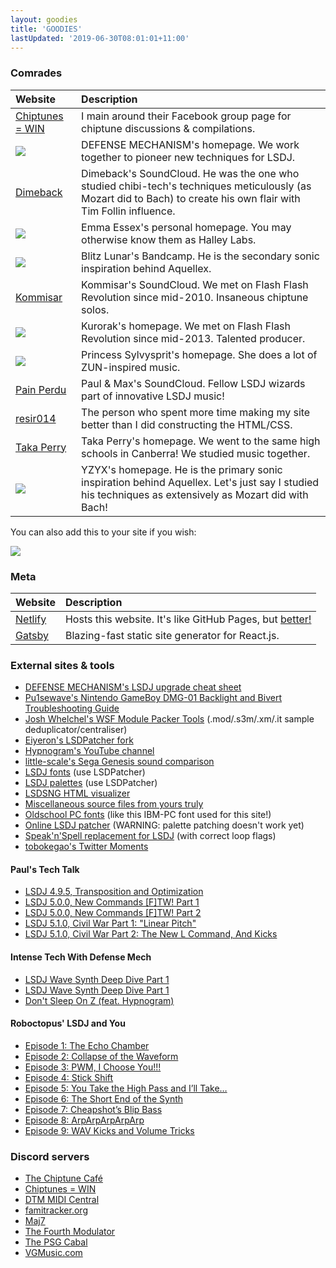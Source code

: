 ```yaml
---
layout: goodies
title: 'GOODIES'
lastUpdated: '2019-06-30T08:01:01+11:00'
---
```


### Comrades

| Website                                                                                                                     | Description                                                                                       |
| :-------------------------------------------------------------------------------------------------------------------------- | :------------------------------------------------------------------------------------------------ |
| <a href="https://chiptuneswin.com/" target="_blank" title="Chiptunes = WIN">Chiptunes = WIN</a>                             | I main around their Facebook group page for chiptune discussions & compilations.                  |
| <a href="https://defensemech.com/" target="_blank" title="DEFENSE MECHANISM"><img src="/img/defense.gif"></a>               | DEFENSE MECHANISM's homepage. We work together to pioneer new techniques for LSDJ.                |
| <a href="https://soundcloud.com/dj-dimeback" target="_blank" title="Dimeback">Dimeback</a>                                  | Dimeback's SoundCloud. He was the one who studied chibi-tech's techniques meticulously (as Mozart did to Bach) to create his own flair with Tim Follin influence.  |
| <a href="http://heckscaper.com" target="_blank" title="Emma Essex"><img src="/img/emmalink.gif"></a>                        | Emma Essex's personal homepage. You may otherwise know them as Halley Labs.                       |
| <a href="http://www.iridescentaudio.co.uk/" target="_blank" title="Blitz Lunar"><img src="/img/imlogo.png"></a>             | Blitz Lunar's Bandcamp. He is the secondary sonic inspiration behind Aquellex.                    |
| <a href="https://soundcloud.com/kommisar/" target="_blank" title="Kommisar">Kommisar</a>                                    | Kommisar's SoundCloud. We met on Flash Flash Revolution since mid-2010. Insaneous chiptune solos. |
| <a href="http://kurorak.xyz/" target="_blank" title="Kurorak"><img src="/img/kurorak.gif"></a>                              | Kurorak's homepage. We met on Flash Flash Revolution since mid-2013. Talented producer.           |
| <a href="http://melodymonarchy.com/" target="_blank" title="Princess Sylvysprit"><img src="/img/smol_sylvy_banner.jpg"></a> | Princess Sylvysprit's homepage. She does a lot of ZUN-inspired music.                             |
| <a href="https://soundcloud.com/pain-perdu" target="_blank" title="Pain Perdu">Pain Perdu</a>                               | Paul & Max's SoundCloud. Fellow LSDJ wizards part of innovative LSDJ music!                       |
| <a href="https://resir014.xyz/" target="_blank" title="Resi Respati">resir014</a>                                           | The person who spent more time making my site better than I did constructing the HTML/CSS.        |
| <a href="http://takaperry.com/" target="_blank" title="Taka Perry">Taka Perry</a>                                           | Taka Perry's homepage. We went to the same high schools in Canberra! We studied music together.   |
| <a href="http://yzyxmusic.com/" target="_blank" title="YZYX"><img src="/img/yzyx2.gif"></a>                                 | YZYX's homepage. He is the primary sonic inspiration behind Aquellex. Let's just say I studied his techniques as extensively as Mozart did with Bach!                             |

You can also add this to your site if you wish:

<a href="https://aquellex.ws/" target="_blank"><img src="/img/aqx2.png"></a>

### Meta

| Website                                                                          | Description                                                                                                                            |
| :------------------------------------------------------------------------------- | :------------------------------------------------------------------------------------------------------------------------------------- |
| <a href="https://www.netlify.com/" target="_blank" title="Netlify">Netlify</a>   | Hosts this website. It's like GitHub Pages, but <a href="https://www.netlify.com/github-pages-vs-netlify/" target="_blank">better!</a> |
| <a href="https://www.gatsbyjs.org/" target="_blank" title="Gatsby.js">Gatsby</a> | Blazing-fast static site generator for React.js.                                                                                       |

### External sites & tools

* <a href="https://docs.google.com/spreadsheets/d/1xNrwtHKVlXeWHYWZwHjTrgRHYhzaznUL0eetK_W9ZR4/" target="_blank">DEFENSE MECHANISM's LSDJ upgrade cheat sheet</a>
* <a href="https://docs.google.com/spreadsheets/d/1sFOvpa6f-OJHAPNBMN0nnz32NkUrG5MlThiQbrS_5-0/" target="_blank">
  Pu1sewave's Nintendo GameBoy DMG-01 Backlight and Bivert Troubleshooting Guide</a>
* <a href="https://joshwhelchel.com/wsf-module-packer-tools/" target="_blank">Josh Whelchel's WSF Module Packer Tools</a> (.mod/.s3m/.xm/.it sample deduplicator/centraliser)
* <a href="https://github.com/Eiyeron/lsdpatch/releases/" target="_blank">Eiyeron's LSDPatcher fork</a>
* <a href="https://www.youtube.com/channel/UCktmlo88rV0Fpcay_uEdEWQ/videos" target="_blank">Hypnogram's YouTube channel</a>
* <a href="http://milkcrate.com.au/_other/sega_comparisons/" target="_blank">little-scale's Sega Genesis sound comparison</a>
* <a href="https://github.com/urbster1/lsdfonts/" target="_blank">LSDJ fonts</a> (use LSDPatcher)
* <a href="https://github.com/urbster1/lsdpals/" target="_blank">LSDJ palettes</a> (use LSDPatcher)
* <a href="https://lsdsng-to-html.glitch.me/" target="_blank">LSDSNG HTML visualizer</a>
* <a href="http://2a03.free.fr/?p=pub&dir=aquellex" target="_blank">Miscellaneous source files from yours truly</a>
* <a href="https://int10h.org/oldschool-pc-fonts/fontlist/" target="_blank">Oldschool PC fonts</a> (like this IBM-PC font used for this site!)
* <a href="https://tommitytom.co.uk/lsdj" target="_blank">Online LSDJ patcher</a> (WARNING: palette patching doesn't work yet)
* <a href="/lsdj/Speak'n'Spell replacement for LSDJ (with correct loop flags).zip">Speak'n'Spell replacement for LSDJ</a> (with correct loop flags)
* <a href="https://twitter.com/to6okegao/moments" target="_blank">tobokegao's Twitter Moments</a>

#### Paul's Tech Talk

* <a href="https://chiptuneswin.com/blog/pauls-tech-talk-lsdj-4-9-5-transposition-and-optimization/" target="_blank">LSDJ 4.9.5, Transposition and Optimization</a>
* <a href="https://chiptuneswin.com/blog/pauls-tech-talk-lsdj-5-0-0-new-commands-ftw-part-1/" target="_blank">LSDJ 5.0.0, New Commands [F]TW! Part 1</a>
* <a href="https://chiptuneswin.com/blog/pauls-tech-talk-lsdj-5-0-0-new-commands-ftw-part-2/" target="_blank">LSDJ 5.0.0, New Commands [F]TW! Part 2</a>
* <a href="https://chiptuneswin.com/blog/pauls-tech-talk-lsdj-5-1-0-civil-war-part-1-linear-pitch/" target="_blank">LSDJ 5.1.0, Civil War Part 1: "Linear Pitch"</a>
* <a href="https://chiptuneswin.com/blog/pauls-tech-talk-lsdj-5-1-0-civil-war-part-2-the-new-l-command-and-kicks/" target="_blank">LSDJ 5.1.0, Civil War Part 2: The New L Command, And Kicks</a>

#### Intense Tech With Defense Mech

* <a href="https://chiptuneswin.com/blog/intense-tech-with-defense-mech-lsdj-wave-synth-deep-dive-part-1/" target="_blank">LSDJ Wave Synth Deep Dive Part 1</a>
* <a href="https://chiptuneswin.com/blog/intense-tech-with-defense-mech-lsdj-wave-synth-deep-dive-part-2/" target="_blank">LSDJ Wave Synth Deep Dive Part 1</a>
* <a href="https://chiptuneswin.com/blog/intense-tech-with-defense-mech-dont-sleep-on-z-feat-hypnogram/" target="_blank">Don't Sleep On Z (feat. Hypnogram)</a>

#### Roboctopus' LSDJ and You

* <a href="https://web.archive.org/web/20170410012332/http://www.noisechannel.org/4409" target="_blank">Episode 1: The Echo Chamber</a>
* <a href="https://web.archive.org/web/20180519001925/http://www.noisechannel.org/4515" target="_blank">Episode 2: Collapse of the Waveform</a>
* <a href="https://web.archive.org/web/20170707152526/http://www.noisechannel.org/4691" target="_blank">Episode 3: PWM, I Choose You!!!</a>
* <a href="https://web.archive.org/web/20170704004104/http://www.noisechannel.org/4824" target="_blank">Episode 4: Stick Shift</a>
* <a href="https://web.archive.org/web/20170707001005/http://www.noisechannel.org/4889" target="_blank">Episode 5: You Take the High Pass and I’ll Take…</a>
* <a href="https://web.archive.org/web/20170704004147/http://www.noisechannel.org/4966" target="_blank">Episode 6: The Short End of the Synth</a>
* <a href="https://web.archive.org/web/20161018201349/http://www.noisechannel.org/5138" target="_blank">Episode 7: Cheapshot’s Blip Bass</a>
* <a href="https://web.archive.org/web/20181009000451/http://www.noisechannel.org/6170" target="_blank">Episode 8: ArpArpArpArpArp</a>
* <a href="https://web.archive.org/web/20161018203523/http://www.noisechannel.org/8180" target="_blank">Episode 9: WAV Kicks and Volume Tricks</a>

### Discord servers

* <a href="https://discord.gg/dpHG83b" target="_blank">The Chiptune Café</a>
* <a href="https://discord.gg/cAgBjHa/" target="_blank">Chiptunes = WIN</a>
* <a href="https://discord.gg/PgY4UDW" target="_blank">DTM MIDI Central</a>
* <a href="https://discord.gg/5x6vdSK" target="_blank">famitracker.org</a>
* <a href="https://discord.gg/phCgxGD" target="_blank">Maj7</a>
* <a href="https://discord.gg/dvksbHh/" target="_blank">The Fourth Modulator</a>
* <a href="https://discord.gg/dURHtZp/" target="_blank">The PSG Cabal</a>
* <a href="https://discord.gg/XR87eFs/" target="_blank">VGMusic.com</a>
